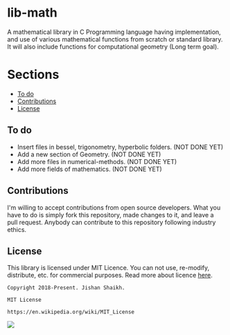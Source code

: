 # lib-math
A mathematical library in C Programming language having implementation, and use of various mathematical functions from scratch or standard library. It will also include functions for computational geometry (Long term goal).

# Sections
- [To do](https://github.com/Jishanshaikh4/lib-math/blob/master/README.md#to-do)
- [Contributions](https://github.com/Jishanshaikh4/lib-math/blob/master/README.md#contributions)
- [License](https://github.com/Jishanshaikh4/lib-math/blob/master/README.md#license)

## To do
- Insert files in bessel, trigonometry, hyperbolic folders. (NOT DONE YET)
- Add a new section of Geometry. (NOT DONE YET)
- Add more files in numerical-methods. (NOT DONE YET)
- Add more fields of mathematics. (NOT DONE YET)

## Contributions
I'm willing to accept contributions from open source developers. What you have to do is simply fork this repository, made changes to it, and leave a pull request. Anybody can contribute to this repository following industry ethics.

## License
This library is licensed under MIT Licence. You can not use, re-modify, distribute, etc. for commercial purposes. Read more about licence [here](https://en.wikipedia.org/wiki/MIT_License).

    Copyright 2018-Present. Jishan Shaikh.

    MIT License

    https://en.wikipedia.org/wiki/MIT_License

![](https://upload.wikimedia.org/wikipedia/commons/f/f8/License_icon-mit-88x31-2.svg)
